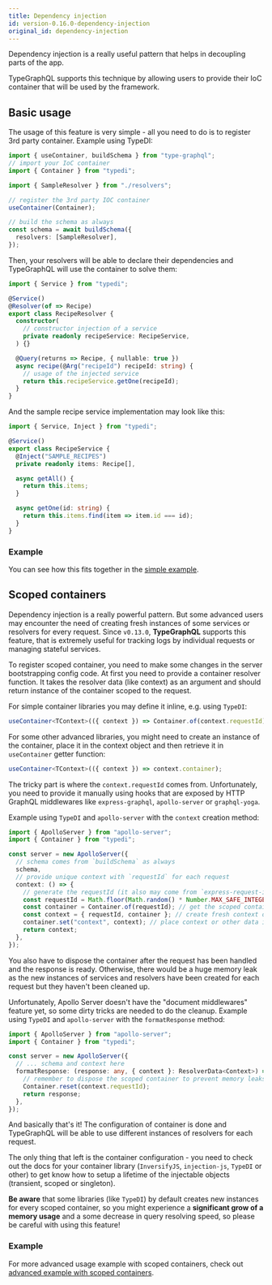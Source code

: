 ```yaml
---
title: Dependency injection
id: version-0.16.0-dependency-injection
original_id: dependency-injection
---
```


Dependency injection is a really useful pattern that helps in decoupling parts of the app.

TypeGraphQL supports this technique by allowing users to provide their IoC container that will be used by the framework.

## Basic usage

The usage of this feature is very simple - all you need to do is to register 3rd party container. Example using TypeDI:

```typescript
import { useContainer, buildSchema } from "type-graphql";
// import your IoC container
import { Container } from "typedi";

import { SampleResolver } from "./resolvers";

// register the 3rd party IOC container
useContainer(Container);

// build the schema as always
const schema = await buildSchema({
  resolvers: [SampleResolver],
});
```

Then, your resolvers will be able to declare their dependencies and TypeGraphQL will use the container to solve them:

```typescript
import { Service } from "typedi";

@Service()
@Resolver(of => Recipe)
export class RecipeResolver {
  constructor(
    // constructor injection of a service
    private readonly recipeService: RecipeService,
  ) {}

  @Query(returns => Recipe, { nullable: true })
  async recipe(@Arg("recipeId") recipeId: string) {
    // usage of the injected service
    return this.recipeService.getOne(recipeId);
  }
}
```

And the sample recipe service implementation may look like this:

```typescript
import { Service, Inject } from "typedi";

@Service()
export class RecipeService {
  @Inject("SAMPLE_RECIPES")
  private readonly items: Recipe[],

  async getAll() {
    return this.items;
  }

  async getOne(id: string) {
    return this.items.find(item => item.id === id);
  }
}
```

### Example

You can see how this fits together in the [simple example](https://github.com/19majkel94/type-graphql/tree/master/examples/using-container).

## Scoped containers

Dependency injection is a really powerful pattern. But some advanced users may encounter the need of creating fresh instances of some services or resolvers for every request. Since `v0.13.0`, **TypeGraphQL** supports this feature, that is extremely useful for tracking logs by individual requests or managing stateful services.

To register scoped container, you need to make some changes in the server bootstrapping config code.
At first you need to provide a container resolver function. It takes the resolver data (like context) as an argument and should return instance of the container scoped to the request.

For simple container libraries you may define it inline, e.g. using `TypeDI`:

```typescript
useContainer<TContext>(({ context }) => Container.of(context.requestId));
```

For some other advanced libraries, you might need to create an instance of the container, place it in the context object and then retrieve it in `useContainer` getter function:

```typescript
useContainer<TContext>(({ context }) => context.container);
```

The tricky part is where the `context.requestId` comes from. Unfortunately, you need to provide it manually using hooks that are exposed by HTTP GraphQL middlewares like `express-graphql`, `apollo-server` or `graphql-yoga`.

Example using `TypeDI` and `apollo-server` with the `context` creation method:

```typescript
import { ApolloServer } from "apollo-server";
import { Container } from "typedi";

const server = new ApolloServer({
  // schema comes from `buildSchema` as always
  schema,
  // provide unique context with `requestId` for each request
  context: () => {
    // generate the requestId (it also may come from `express-request-id` or other middleware)
    const requestId = Math.floor(Math.random() * Number.MAX_SAFE_INTEGER); // uuid-like
    const container = Container.of(requestId); // get the scoped container
    const context = { requestId, container }; // create fresh context object
    container.set("context", context); // place context or other data in container
    return context;
  },
});
```

You also have to dispose the container after the request has been handled and the response is ready. Otherwise, there would be a huge memory leak as the new instances of services and resolvers have been created for each request but they haven't been cleaned up.

Unfortunately, Apollo Server doesn't have the "document middlewares" feature yet, so some dirty tricks are needed to do the cleanup.
Example using `TypeDI` and `apollo-server` with the `formatResponse` method:

```typescript
import { ApolloServer } from "apollo-server";
import { Container } from "typedi";

const server = new ApolloServer({
  // ... schema and context here
  formatResponse: (response: any, { context }: ResolverData<Context>) => {
    // remember to dispose the scoped container to prevent memory leaks
    Container.reset(context.requestId);
    return response;
  },
});
```

And basically that's it! The configuration of container is done and TypeGraphQL will be able to use different instances of resolvers for each request.

The only thing that left is the container configuration - you need to check out the docs for your container library (`InversifyJS`, `injection-js`, `TypeDI` or other) to get know how to setup a lifetime of the injectable objects (transient, scoped or singleton).

**Be aware** that some libraries (like `TypeDI`) by default creates new instances for every scoped container, so you might experience a **significant grow of a memory usage** and a some decrease in query resolving speed, so please be careful with using this feature!

### Example

For more advanced usage example with scoped containers, check out [advanced example with scoped containers](https://github.com/19majkel94/type-graphql/tree/master/examples/using-scoped-container).
